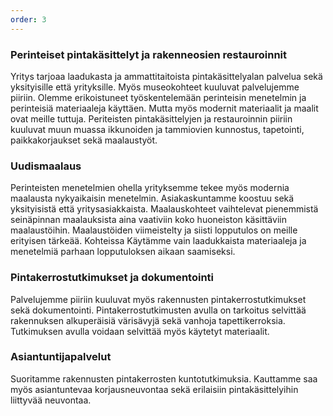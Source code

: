 ```yaml
---
order: 3
---
```

### Perinteiset pintakäsittelyt ja rakenneosien restauroinnit
Yritys tarjoaa laadukasta ja ammattitaitoista pintakäsittelyalan palvelua sekä yksityisille että yrityksille.
Myös museokohteet kuuluvat palvelujemme piiriin. Olemme erikoistuneet työskentelemään perinteisin
menetelmin ja perinteisiä materiaaleja käyttäen. Mutta myös modernit materiaalit ja maalit ovat meille
tuttuja.
Periteisten pintakäsittelyjen ja restauroinnin piiriin kuuluvat muun muassa ikkunoiden ja tammiovien
kunnostus, tapetointi, paikkakorjaukset sekä maalaustyöt.

### Uudismaalaus
Perinteisten menetelmien ohella yrityksemme tekee myös modernia maalausta nykyaikaisin menetelmin.
Asiakaskuntamme koostuu sekä yksityisistä että yritysasiakkaista. Maalauskohteet vaihtelevat pienemmistä
seinäpinnan maalauksista aina vaativiin koko huoneiston käsittäviin maalaustöihin. Maalaustöiden
viimeistelty ja siisti lopputulos on meille erityisen tärkeää. Kohteissa Käytämme vain laadukkaista
materiaaleja ja menetelmiä parhaan lopputuloksen aikaan saamiseksi.

### Pintakerrostutkimukset ja dokumentointi
Palvelujemme piiriin kuuluvat myös rakennusten pintakerrostutkimukset sekä dokumentointi.
Pintakerrostutkimusten avulla on tarkoitus selvittää rakennuksen alkuperäisiä värisävyjä sekä vanhoja
tapettikerroksia. Tutkimuksen avulla voidaan selvittää myös käytetyt materiaalit.

### Asiantuntijapalvelut
Suoritamme rakennusten pintakerrosten kuntotutkimuksia. Kauttamme saa myös asiantuntevaa
korjausneuvontaa sekä erilaisiin pintakäsittelyihin liittyvää neuvontaa.